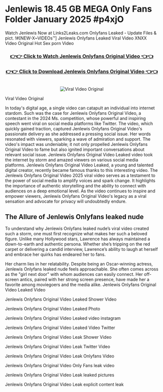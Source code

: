# Jenlewis  18.45 GB MEGA Only Fans Folder  January 2025 #p4xjO

Watch Jenlewis Now at Links2Leaks.com Onlyfans Leaked - Update Files & pict. !#[NEW-X~VIDEOs™] Jenlewis Onlyfans Leaked Viral Video XNXX Video Original Hot Sex porn Video
<br>
<div align="center">
<h3><a href="https://links2leaks.com/jenlewis" rel="nofollow">👉👉 Click to Watch Jenlewis Onlyfans Original Video 👈👈</a></h3>
<h3><a href="https://links2leaks.com/jenlewis" rel="nofollow">👉👉 Click to Download Jenlewis Onlyfans Original Video 👈👈</a></h3>
<br>
<a href="https://links2leaks.com/jenlewis" rel="nofollow"><img src="https://i.ibb.co/Gkj2r4b/banner.png" alt="Viral Video Original" style="max-width: 100%; display: inline-block;" data-target="animated-image.originalImage"></a>
</div>

Viral Video Original

In today's digital age, a single video can catapult an individual into internet stardom. Such was the case for Jenlewis Onlyfans Original Video, a contestant in the 2024 Ms. competition, whose powerful and inspiring speech went viral on social media platforms like Twitter.
The video, which quickly gained traction, captured Jenlewis Onlyfans Original Video's passionate delivery as she addressed a pressing social issue. Her words resonated with viewers, sparking a wave of admiration and support. The video's impact was undeniable; it not only propelled Jenlewis Onlyfans Original Video to fame but also ignited important conversations about relevant social issue.
Jenlewis Onlyfans Original Video Leaked video took the internet by storm and amazed viewers on various social media platforms. Jenlewis Onlyfans Original Video Leaked, a young and talented digital creator, recently became famous thanks to this interesting video.
The Jenlewis Onlyfans Original Video 2025 viral video serves as a testament to the power of social media to amplify voices and spark change. It highlights the importance of authentic storytelling and the ability to connect with audiences on a deep emotional level. As the video continues to inspire and empower viewers, Jenlewis Onlyfans Original Video's legacy as a viral sensation and advocate for privacy will undoubtedly endure.

<h2>The Allure of Jenlewis Onlyfans leaked nude</h2>


To understand why Jenlewis Onlyfans leaked nude’s viral video created such a storm, one must first recognize what makes her such a beloved figure. Unlike many Hollywood stars, Lawrence has always maintained a down-to-earth and authentic persona. Whether she’s tripping on the red carpet or delivering a candid interview, Lawrence’s ability to laugh at herself and embrace her quirks has endeared her to fans.

Her charm lies in her relatability. Despite being an Oscar-winning actress, Jenlewis Onlyfans leaked nude feels approachable. She often comes across as the "girl next door" with whom audiences can easily connect. Her off-screen antics, paired with her strong screen presence, have made her a favorite among moviegoers and the media alike.
Jenlewis Onlyfans Original Video Leaked Video

Jenlewis Onlyfans Original Video Leaked Shower Video

Jenlewis Onlyfans Original Video Leaked Photo

Jenlewis Onlyfans Original Video Leaked video instagram

Jenlewis Onlyfans Original Video Leaked Video Twitter

Jenlewis Onlyfans Original Video Leak Shower Video

Jenlewis Onlyfans Original Video Leak Twitter Video

Jenlewis Onlyfans Original Video Leak Onlyfans Video

Jenlewis Onlyfans Original Video Only Fans leak video

Jenlewis Onlyfans Original Video Leak leaked pictures

Jenlewis Onlyfans Original Video Leak explicit content leak